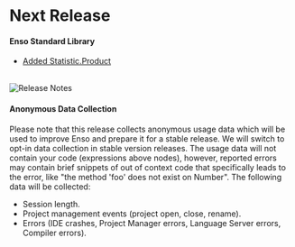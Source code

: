 # Next Release

#### Enso Standard Library

- [Added Statistic.Product][10122]

[debug-shortcuts]:
  https://github.com/enso-org/enso/blob/develop/app/gui/docs/product/shortcuts.md#debug
[10122]: https://github.com/enso-org/enso/pull/10122

<br/>![Release Notes](/docs/assets/tags/release_notes.svg)

#### Anonymous Data Collection

Please note that this release collects anonymous usage data which will be used
to improve Enso and prepare it for a stable release. We will switch to opt-in
data collection in stable version releases. The usage data will not contain your
code (expressions above nodes), however, reported errors may contain brief
snippets of out of context code that specifically leads to the error, like "the
method 'foo' does not exist on Number". The following data will be collected:

- Session length.
- Project management events (project open, close, rename).
- Errors (IDE crashes, Project Manager errors, Language Server errors, Compiler
  errors).
